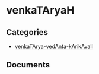 # venkaTAryaH


## Categories
- [venkaTArya-vedAnta-kArikAvalI](./venkaTArya-vedAnta-kArikAvalI/index.md)

## Documents

